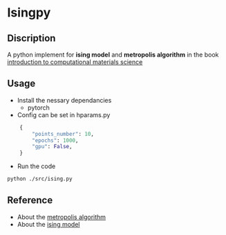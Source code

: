 # Isingpy

## Discription
A python implement for **ising model** and **metropolis algorithm** in the book <a href="https://www.cambridge.org/highereducation/books/introduction-to-computational-materials-science/327CCEC340E5C466CE08D6A6FD8520E1#overview" >introduction to computational materials science</a>

## Usage
+ Install the nessary dependancies
  + pytorch
+ Config can be set in hparams.py
```python
    {
        "points_number": 10,
        "epochs": 1000,
        "gpu": False,
    }
```
+ Run the code
```bash
python ./src/ising.py
```

## Reference
+ About the <a href="https://en.wikipedia.org/wiki/Metropolis%E2%80%93Hastings_algorithm">metropolis algorithm</a>
+ About the <a href="https://en.wikipedia.org/wiki/Ising_model">ising model</a>